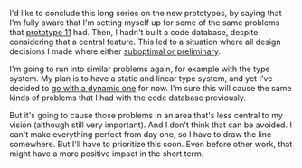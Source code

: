 I'd like to conclude this long series on the new prototypes, by saying that I'm
fully aware that I'm setting myself up for some of the same problems that
[prototype 11] had. Then, I hadn't built a code database, despite considering
that a central feature. This led to a situation where all design decisions I
made where either [suboptimal or preliminary](/daily/2025-01-11).

I'm going to run into similar problems again, for example with the type system.
My plan is to have a static and linear type system, and yet I've decided to
[go with a dynamic one](/daily/2025-01-30) for now. I'm sure this will cause the
same kinds of problems that I had with the code database previously.

But it's going to cause those problems in an area that's less central to my
vision (although still very important). And I don't think that can be avoided. I
can't make everything perfect from day one, so I have to draw the line
somewhere. But I'll have to prioritize this soon. Even before other work, that
might have a more positive impact in the short term.

[prototype 11]: https://github.com/hannobraun/crosscut/tree/main/archive/prototypes/11

